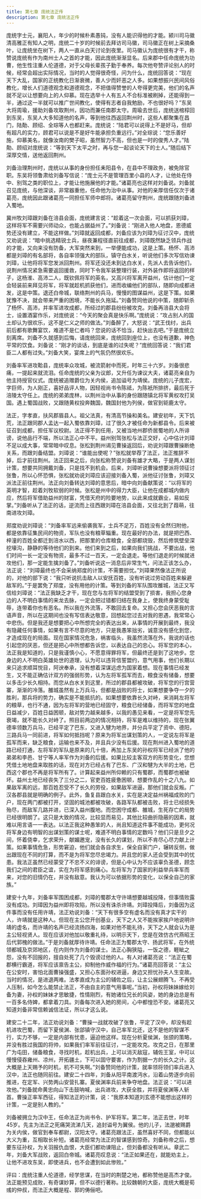 ```yaml
---
title: 第七章 庞统法正传
description: 第七章 庞统法正传
---
```


庞统字士元，襄阳人，年少的时候朴素愚钝，没有人能识得他的才能。颍川司马徽清高雅正有知人之明，庞统二十岁的时候前去拜访司马徽，司马徽正在树上采摘桑叶，让庞统坐在树下，两人一直从白天讨论到夜里。司马徽认为庞统很有才干，称赞说庞统有作为南州士人之首的才能，因此庞统渐渐显名。后来郡中任命庞统为功曹，他生性注重人伦道德，对于父母长辈孩子勤于奉养。每次他夸赞评论别人的时候，经常会超出实际情况，当时的人觉得很奇怪，问为什么，庞统回答说：“现在天下大乱，国家的正统教化日渐衰微，善人少而奸恶之人多。如果想振兴民间风俗教化，增长人们道德观念和道德观念，不把值得赞誉的人夸得更完美，他们的名声就不足以让想要向上的人仰慕。现在选举十人有五人不合标准被刷掉，还能得到一半，通过这一半就可以推广世间教化，使得有志者自我勉励，不也很好吗？”东吴大将周瑜，援助刘备攻取荆州，因功而兼任南郡太守。周瑜去世后，庞统送棺椁回到东吴，东吴人大多知道他的名声，等到他往西返回荆州时，这些人都聚集在昌门，陆勣、顾绍、全琮等人也都赶来。庞统说：“陆君可以说得上不是好马，但却有超凡的实力，顾君可以说是不是好牛能承担负重远行。”对全琮说：“您乐善好施，仰慕美名，就像汝南的樊子昭，虽然智力不高，但也是一时的俊秀人才。”陆勣、顾绍对庞统说：“等到天下太平之时，再与您一起谈论天下的士人。”随后结下深厚交情，送他返回荆州。

刘备治理荆州时，庞统以从事的身份担任耒阳县令，在县中不理政务，被免除官职。东吴将领鲁肃给刘备写信说：“庞士元不是管理百里小县的人才，让他处在侍中、别驾之类的职位上，才能让他施展他的才能。”诸葛亮也这样对刘备说。刘备就召见庞统，与他深谈，非常器重他，任命他为治中从事。对他的亲厚信任仅次于诸葛亮，庞统因此跟诸葛亮一同担任军师中郎将。诸葛亮留守荆州，庞统跟随刘备进入蜀地。

冀州牧刘璋跟刘备在涪县会面，庞统建言说：“趁着这一次会面，可以抓获刘璋，这样将军不需要兴师动众，也能占据益州了。”刘备说：“刚进入他人地盘，恩德威势还没有建立，不能这样做。”刘璋就返回成都，刘备应该为刘璋为征讨汉中，庞统又劝说说：“暗中挑选精锐士兵，昼夜兼程径直前往成都，刘璋既然缺乏领兵作战的才能，又向来没有防备，大军突然来到，一举便能成功，这是上策。杨怀、高沛都是刘璋的有名部将，各自率领强大的部队，镇守白水关，听说他们多次写信劝谏刘璋，让他将将军您发派回荆州。将军还没还未到达白水关，先派人去告诉他们，说荆州情况紧急需要返回援救，同时下令我军装整理行装，对外装作即将返回的样子，这杨淮、高沛二人，既钦佩将军的英名，又高兴将军离开益州，估计他们一定会轻装前来拜见将军，将军就趁机抓获他们，进而收编他们的部队，随即向成都进发，这是中策。退还白帝城，联络荆州的兵马，慢慢的图谋益州，这是下策。如果犹豫不决，就会带来严重的困境，不能长久拖延。”刘备赞同他说的中策，随即斩杀了杨怀、高沛，并率军进攻成都，所经过的郡县纷纷被攻克。刘备再涪县大会将士，设置酒宴作乐，对庞统说：“今天的聚会真是快乐啊。”庞统说：“攻占别人的国土却认为很欢乐，这不是仁义之师的做法。”刘备醉了，大怒说：“武王伐纣，出兵前后都有歌舞宴饮，难道不是仁者吗？您说的话不恰当，赶快出去吧。”于是庞统立刻离席。刘备不久就感到后悔，请庞统回来，庞统回到座位上，也没有道歉，神色平常的饮食。刘备说：“刚才的谈话，到底是谁的过失呢？”庞统回答说：“我们君臣二人都有过失。”刘备大笑，宴席上的气氛仍然很欢乐。

刘备率军进攻鞈县，庞统率众攻城，被流箭射中而死，时年三十六岁。刘备很悲痛，一提起来就流泪。任命庞统的父亲为议郎，又升任为谏议大夫，诸葛亮亲自为他主持授官仪式。庞统被追赠爵位为关内侯，追加谥号为靖侯。庞统的儿子庞宏，字巨师，为人刚正，喜好品评人物，因轻视尚书令陈祗，为陈衹所排挤，最后死于涪陵太守任上。庞统的弟弟庞林，以荆州治中从事的身份跟随镇北将军黄权攻打吴国。遇上蜀国战败，又跟随黄权投奔魏国，魏国封他为列侯，做官到钜鹿太守。

法正，字孝直，扶风郡眉县人。祖父法真，有清高节操和美名。建安初年，天下饥荒，法正跟同郡人孟达一起入蜀依靠刘璋，过了很久才被任命为新都县令。后来被征召到成都，担任军议校尉。法正得不到任用，又被当地州郡侨居蜀地的人所诽谤，说他品行不端，所以法正心中不平。益州别驾张松与法正交好，心中估计刘璋不足以成大事，常常暗中叹息。张松到荆州谒见曹操返回后，劝说刘璋跟曹操断绝关系，而跟刘备结盟。刘璋说：“谁能出使呢？”张松就举荐了法正，法正推辞不掉，后才前往荆州。法正回来之后，向张松称赞说刘备有雄才大略，于是两人谋划计策，想要共同拥戴刘备，只是找不到机会。后来，刘璋听说曹操想要派将领征讨张鲁，所以心怀恐惧，张松就劝说刘璋应该迎接刘备入蜀，派他征讨张鲁，刘璋又派法正前往荆州。法正向刘备转达刘璋的意思后，暗中向刘备献策说：“以将军的英明才智，趁着刘牧软弱的时候。张松是州中的得力大臣，让他在成都城内做内应，然后将军借助益州的财富，凭借天府的险要地势，以此来成就霸业，易如反掌。”刘备听从了法正的话，逆流而上往西跟刘璋在涪县会面，又往北到了葭萌，往南进攻刘璋。

郑度劝说刘璋说：“刘备率军远来偷袭我军，士兵不足万，百姓没有全然归附他，都是依靠征集民间的物资，军队也没有粮草辎重。现在最好的办法，就是把巴西、梓潼的百姓全都迁到涪水以西，把那里的仓库粮食，全部都烧毁，然后修筑壁垒深挖壕沟，静静的等待他们的到来。他们来到之后，如果向我们挑战，不要出战，他们时间一长一定没有物资，最多不过一百天，一定会退走。等他们退走的时候就进攻他们，那一定能生擒刘备了。”刘备听说这一消息后非常生气，问法正该怎么办，法正说：“刘璋最终也不会采纳郑度的计策，不需要担忧。”刘璋果然像法正所说的，对他的部下说：“我只听说抗击敌人以安抚百姓，没有听说过劳动百姓来躲避敌军的。”于是罢免了郑度，没有用他的计策。等到刘备的军队围攻雒城，法正又写信给刘璋说：“法正我缺乏才干，现在您与左将军的结盟受到了损害，我担心您身边的人不明白事情的来龙去脉，一定会把过错都归结在我身上，使我终身蒙受耻辱，连带着你也有恶名。所以我在外流落，不敢回去复命。又担心您会厌恶我的言语声音，所以在这期间也没有写信表达敬意，回想起您过去对我的恩遇，我常常心中悲伤。但是我还是想要把心中所想完全的表达出来，从事情的开展到最终，我没有隐藏任何事情，如果有言不尽意的地方，只是我愚笨拙劣，诚意没有感化到您，才造成现在的局面。现在国家情况危急，祸害临头，我虽然流落在外，我说的话也引起您的厌恶，但还是把心中所想都告诉您，以表达自己的忠心。将军您的本心，法正我是知道的，只是我谨慎小心，不愿意得罪将军，但最终还是到了这地步。您身边的人不明白英雄处世的道理，认为可以违背信誓盟约，意气用事，他们长期以来只追求顺耳悦目，阿谀奉承，没有想着深谋远虑为国家着想。现在事情已经发生，又不能正确估计双方的强弱形势，认为左将军孤军而去，粮食没有储备，想要以多击少长久相持。而您从白水关到这里，所过的郡县都被攻破，将军您的行宫营寨，渐渐的冷落。雒城虽然有上万兵马，但都是战败的将士，如果想要争夺一夕的胜利，那兵将的势力，确实是不能抵抗的。如果想要依靠长久对峙，来消耗左将军的粮草，也行不通，因为左将军的营地已经固守，粮食已经储备，而将军您的地盘日益减少，百姓日益困顿，敌对势力越来越多，以我的愚见来看，一定是将军您先衰竭，就不能长久对峙了。照目前两边的情况相持，将军是难以维持的，现在张翼德率领数万兵马，已经平定了巴东，又进入犍为地界，并分兵平定了资中、德阳，三路兵马一同前进，将军如何抵挡呢？原来为将军出谋划策的人，一定说左将军是孤军而来，缺乏粮食，运输也来不及，并且兵少没有后援。现在荆州进入蜀地的道路已经打通，左将军的军队是原来的几十倍，再加上东吴的孙权将军已经派了他的弟弟和李邑、甘宁等人率军作为刘备的后援。如果比较主客双方的形势变化，您想凭借土地地盘来取胜的话，现在对方已经占有了巴东、广汉和犍为大半的土地，巴西这个郡也不再是将军所有了。计算起来益州所仰赖的只有蜀郡，而蜀郡也被破坏。益州土地已经丧失了三分之二，官吏百姓疲惫困顿，想要作乱的十之八九。如果敌军离的远，那百姓忍受不了长久的劳役，如果敌军进逼，那他们就会反叛。广汉各郡县就是明确的例子。此外，鱼复县跟白水关，实在是决定益州祸福成败的门户，现在两门都被打开，坚固的城池都被攻破，各路军队都被击败，将士已经损失殆尽，而敌军几路并进，已深入益州腹地。而您困守成都、雒城，生死存亡的局势已经很明朗了。这只是大致的情况，比较显而易见，其他比较曲折隐蔽的因素，就难以用言语一一表达。以法正我这种愚笨的人，尚且知道这件事不能成功，更何况将军身边有明智的出谋划策的谋士呢，难道不明白事情的定数吗？他们只是旦夕之间，怀着侥幸，乞求荣升，献媚邀宠，没有长久的谋划，所以不肯尽心尽力献上计策。如果事情危急，形势窘迫，他们就会各自求生，保全自家门户，辗转反侧，做出跟现在不同的打算，而不是为将军您尽忠竭力。并且您的家人还会受到其中的忧患。我法正虽然已经蒙受了不忠不义的诽谤，但是心中认为不应该辜负圣德，顾念我们之间的君臣之谊，实在为将军感到痛心。左将军为了国家的利益举兵率军而来，对您的旧情仍在，并没有敌意。我认为可以依据形势的变化，以保全自己的家族。”

建安十九年，刘备率军围困成都，刘璋的蜀郡太守许靖想要越城投降，但事情败露没有成功。刘璋因为益州即将攻陷，所以没有诛杀许靖。刘璋投降后，刘备因为这件事而没有任用许靖，法正劝说刘备：“天下有很多空有虚名而没有真才实干的人，许靖就是这种人。但现在主公您开创基业，天下之人又不能挨家挨户地说明许靖的虚名，而许靖的名声已经流扬四海，如果对他不能礼待，天下之人就会认为是主公轻视贤人。现在应该对他加以敬重礼待，以明示天下，您是在效仿古代燕昭王后代郭槐的做法。”于是刘备就厚待许靖。任命法正为蜀郡太守、扬武将军，在外统领都城及京郊地区，在内则作为刘备的谋士。法正心胸狭隘，一饭之德，睚眦之怨，没有不回报的，擅自处死了几个毁谤过他的人。有人对诸葛亮说：“法正在蜀郡横行霸道，将军应该禀告主公，抑制他作威作福的行为。”诸葛亮回答说：“主公在公安时，害怕北面曹操强盛，又担心东面孙权进逼，身边又担忧孙夫人生变故。当时的情况，是进退两难。法孝直成为主公的辅佐之后，让主公展翅腾飞，不再受人压制，如今怎么能禁止法正，不由自主的意气用事呢。”当初，孙权将妹妹嫁给刘备为妻，孙权的妹妹才思敏捷，性情刚烈，有她诸位兄长的风姿，她的身边总是有一百多名侍婢，都拿着刀具。刘备每次进入她的房间，心中都惶恐不安。诸葛亮又知道刘备非常信赖诚信法证，所以才这么说。

建安二十二年，法正劝说刘备：“曹操一战就攻破了张鲁，平定了汉中，却没有趁机进攻巴蜀，而留下夏侯渊、张郃镇守汉中，自己率军北还，这不是他的智谋不行，实力不够，一定是内部有忧患，逼迫他这样。现在分析夏侯渊，张颌的策略，并没有胜过我国的将帅，如果我们率军前往征讨，一定能攻克。攻克之日，在那里广为屯田，储备粮食，寻找时机，趁机出兵，上可以消灭敌寇，辅佐王室，中可以慢慢侵吞雍州、凉州，开拓疆土，下可以固守要害，作为割据一方的长久之计。这大概是上天赐予的时机，机不可失啊。”刘备赞同他的计策，就率领将领们率兵进入汉中，法正也随同前往。建安二十四年，刘备从阳平南渡沔水，沿着山势逐步向前推进，在定军、兴势两山安营扎寨。夏侯渊率兵前来争夺地盘。法正说：“可以进攻他。”刘备就命黄忠向山下击鼓呐喊，出兵进攻，大获全胜，并将夏侯渊等人斩首。曹操正率军西征，得知法正的计策，说：“我原本知道刘玄德不能想出这样的计策，一定是别人教的。”

刘备被拥立为汉中王，任命法正为尚书令、护军将军。第二年，法正去世，时年45岁。先主为法正之死痛哭流涕几天，追封谥号为翼侯。他的儿子，法邈被赐爵为关内侯，做官到奉车都尉，汉阳太守。诸葛亮跟法正，虽然喜好不同，但都能以大义为重，互相取长补短。诸葛亮经常为法正的智谋感到惊奇。刘备称帝之后，想要东征孙权，为关羽报仇血恨，大臣们都劝谏阻止，但刘备都没有听从。章武二年，刘备大军战败，返回白帝城。诸葛亮叹息说：“法正如果还在，就能劝主上，让他不进攻东吴，即使进兵，也不会遭到如此惨败。”

评曰：庞统注重人伦道德，经学思谋，在当时的荆楚之地，都称赞他是高杰才俊。法正能预见成败，有奇谋妙算，但不以德行著称。比较魏朝的大臣，庞统大概是荀彧的仲叔，而法正大概是程、郭的俦俪吧。